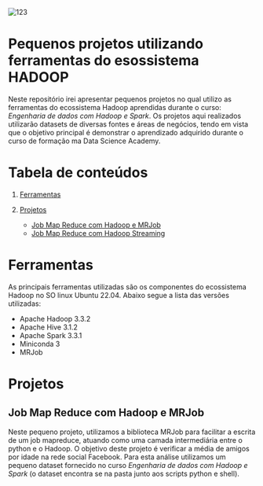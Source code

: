 ![123](https://user-images.githubusercontent.com/92734524/216488983-67aa4c36-9e6c-4801-b558-ce404be8605b.jpeg)

<h1>Pequenos projetos utilizando ferramentas do esossistema HADOOP</h1>
 
Neste repositório irei apresentar pequenos projetos no qual utilizo as ferramentas do ecossistema Hadoop aprendidas durante o curso: 
*Engenharia de dados com Hadoop e Spark*. Os projetos aqui realizados utilizarão datasets de diversas fontes e áreas de negócios, 
tendo em vista que o objetivo principal é demonstrar o aprendizado adquirido durante o curso de formação ma Data Science Academy. 

# Tabela de conteúdos 

1. [Ferramentas](https://github.com/CaioBrainer/hadoop_ecosystem_little_projects#ferramentas)

2. [Projetos](https://github.com/CaioBrainer/hadoop_ecosystem_little_projects#projetos)
   - [Job Map Reduce com Hadoop e MRJob](https://github.com/CaioBrainer/hadoop_ecosystem_little_projects##job_map_reduce_com_hadoop_e_mrjob)
   - [Job Map Reduce com Hadoop Streaming](https://github.com/CaioBrainer/hadoop_ecosystem_little_projects##Job_map_reduce_com_hadoop_streaming)

# Ferramentas

As principais ferramentas utilizadas são os componentes do ecossistema Hadoop no SO linux Ubuntu 22.04. Abaixo segue a lista das versões utilizadas:

- Apache Hadoop 3.3.2
- Apache Hive 3.1.2
- Apache Spark 3.3.1
- Miniconda 3
- MRJob

# Projetos

## Job Map Reduce com Hadoop e MRJob

Neste pequeno projeto, utilizamos a biblioteca MRJob para facilitar a escrita de um job mapreduce, atuando como uma camada intermediária entre
o python e o Hadoop. O objetivo deste projeto é verificar a média de amigos por idade
na rede social Facebook. Para esta análise utilizamos um pequeno dataset fornecido no curso *Engenharia de dados com Hadoop e Spark* (o dataset encontra se na pasta junto aos scripts python e shell).
